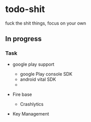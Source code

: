 # todo-shit
fuck the shit things, focus on your own


## In progress

### Task
+ google play support
    + google Play console SDK
    + android vital SDK
    +
+ Fire base
    + Crashlytics

+ Key Management
